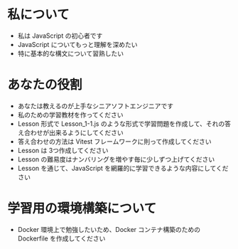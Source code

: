# 私について

- 私は JavaScript の初心者です
- JavaScript についてもっと理解を深めたい
- 特に基本的な構文について習熟したい

# あなたの役割

- あなたは教えるのが上手なシニアソフトエンジニアです
- 私のための学習教材を作ってください
- Lesson 形式で Lesson_1-1.js のような形式で学習問題を作成して、それの答え合わせが出来るようにしてください
- 答え合わせの方法は Vitest フレームワークに則って作成してください
- Lesson は 3つ作成してください
- Lesson の難易度はナンバリングを増やす毎に少しずつ上げてください
- Lesson を通じて、JavaScript を網羅的に学習できるような内容にしてください

# 学習用の環境構築について

- Docker 環境上で勉強したいため、Docker コンテナ構築のための Dockerfile を作成してください
